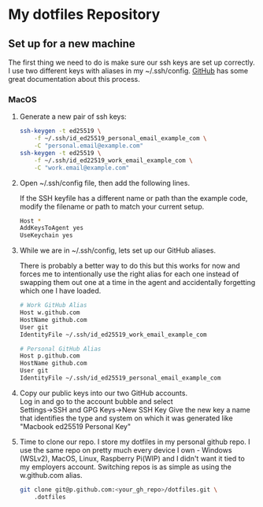 # My dotfiles Repository

## Set up for a new machine

The first thing we need to do is make sure our ssh keys are set up
correctly.  I use two different keys with aliases in my
~/.ssh/config.
[GitHub](https://docs.github.com/en/github/authenticating-to-github/generating-a-new-ssh-key-and-adding-it-to-the-ssh-agent)
has some great documentation about this process.

### MacOS

1. Generate a new pair of ssh keys:

    ```bash
    ssh-keygen -t ed25519 \
        -f ~/.ssh/id_ed25519_personal_email_example_com \
        -C "personal.email@example.com"
    ssh-keygen -t ed25519 \
        -f ~/.ssh/id_ed22519_work_email_example_com \
        -C "work.email@example.com"
    ```

1. Open  ~/.ssh/config file, then add the following lines.

    If the SSH keyfile has a different name or path than the example
    code, modify the filename or path to match your current setup.

    ```bash
    Host *
    AddKeysToAgent yes
    UseKeychain yes
    ```

1. While we are in ~/.ssh/config, lets set up our GitHub aliases.

    There is probably a better way to do this but this works for now and
    forces me to intentionally use the right alias for each one instead
    of swapping them out one at a time in the agent and accidentally
    forgetting which one I have loaded.

    ```bash
    # Work GitHub Alias
    Host w.github.com
    HostName github.com
    User git
    IdentityFile ~/.ssh/id_ed25519_work_email_example_com
    
    # Personal GitHub Alias
    Host p.github.com    
    HostName github.com
    User git
    IdentityFile ~/.ssh/id_ed25519_personal_email_example_com
    ```

1. Copy our public keys into our two GitHub accounts.  
    Log in and go to the account bubble and select  
    Settings->SSH and GPG Keys->New SSH Key
    Give the new key a name that identifies the type and system on which
    it was generated like "Macbook ed25519 Personal Key"
1. Time to clone our repo.
    I store my dotfiles in my personal github repo.  I use the same repo
    on pretty much every device I own - Windows (WSLv2), MacOS, Linux,
    Raspberry Pi(WIP) and I didn't want it tied to my employers account.
    Switching repos is as simple as using the w.github.com alias.

    ```bash
    git clone git@p.github.com:<your_gh_repo>/dotfiles.git \
        .dotfiles
    ```
